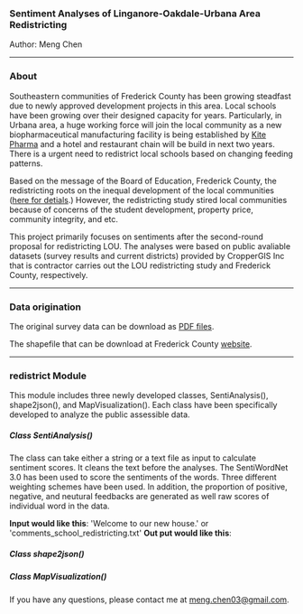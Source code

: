 ### Sentiment Analyses of Linganore-Oakdale-Urbana Area Redistricting

Author: Meng Chen

---------------------------
### About

Southeastern communities of Frederick County has been growing steadfast due to newly approved development projects in this area. Local schools have been growing over their designed capacity for years. Particularly, in Urbana area, a huge working force will join the local community as a new biopharmaceutical manufacturing facility is being established by [Kite Pharma](https://www.kitepharma.com) and a hotel and restaurant chain will be build in next two years. There is a urgent need to redistrict local schools based on changing feeding patterns.

Based on the message of the Board of Education, Frederick County, the redistricting roots on the inequal development of the local communities ([here for detials](https://www.fcps.org/capital-program/linganore-oakdale-urbana-area-redistricting-study).) However, the redistricting study stired local communities because of concerns of the student development, property price, community integrity, and etc.

This project primarily focuses on sentiments after the second-round proposal for redistricting LOU. The analyses were based on public avaliable datasets (survey results and current districts) provided by CropperGIS Inc that is contractor carries out the LOU redistricting study and Frederick County, respectively.

---------------------------

### Data origination

The original survey data can be download as [PDF files](https://www.fcps.org/capital-program/lou-meetings).

The shapefile that can be download at Frederick County [website](https://www.frederickcountymd.gov/5969/Download-GIS-Data).

---------------------------

### redistrict Module
This module includes three newly developed classes, SentiAnalysis(), shape2json(), and MapVisualization(). Each class have been specifically
developed to analyze the public assessible data.

##### Class SentiAnalysis()
The class can take either a string or a text file as input to calculate sentiment scores. It cleans the text before the analyses. The SentiWordNet 3.0 has been used to score the sentiments of the words. Three different weighting schemes have been used. In addition, the proportion of positive, negative, and neutural feedbacks are generated as well raw scores of individual word in the data.

**Input would like this**:
'Welcome to our new house.' or 'comments_school_redistricting.txt'
**Out put would like this**:

##### Class shape2json()

##### Class MapVisualization()


If you have any questions, please contact me at meng.chen03@gmail.com.
